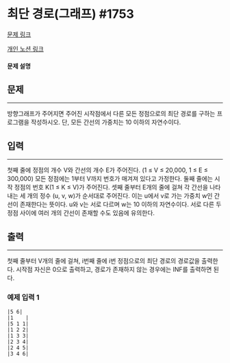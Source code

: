 # 최단 경로(그래프) #1753

[문제 링크](https://www.acmicpc.net/problem/1753)

[개인 노션 링크](https://jinuk.notion.site/1753-3c0e9c835442453aa8ddc506d45e9c18)

#### 문제 설명

## 문제
***
방향그래프가 주어지면 주어진 시작점에서 
다른 모든 정점으로의 최단 경로를 구하는 프로그램을 작성하시오. 
단, 모든 간선의 가중치는 10 이하의 자연수이다.

## 입력
***
첫째 줄에 정점의 개수 V와 간선의 개수 E가 주어진다. (1 ≤ V ≤ 20,000, 1 ≤ E ≤ 300,000) 
모든 정점에는 1부터 V까지 번호가 매겨져 있다고 가정한다. 
둘째 줄에는 시작 정점의 번호 K(1 ≤ K ≤ V)가 주어진다. 
셋째 줄부터 E개의 줄에 걸쳐 각 간선을 나타내는 세 개의 정수 (u, v, w)가 순서대로 주어진다.
이는 u에서 v로 가는 가중치 w인 간선이 존재한다는 뜻이다. u와 v는 서로 다르며 w는 10 이하의 자연수이다. 서로 다른 두 정점 사이에 여러 개의 간선이 존재할 수도 있음에 유의한다.

## 출력
***
첫째 줄부터 V개의 줄에 걸쳐, i번째 줄에 i번 정점으로의 최단 경로의 경로값을 출력한다. 시작점 자신은 0으로 출력하고, 경로가 존재하지 않는 경우에는 INF를 출력하면 된다.


### 예제 입력 1
    |5 6|
    |1    |
    |5 1 1|
    |1 2 2|
    |1 3 3|
    |2 3 4|
    |2 4 5|
    |3 4 6|
